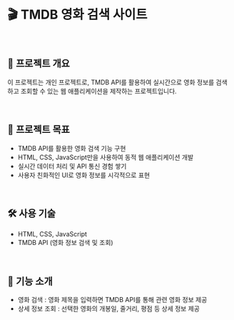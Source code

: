 # 🎬 TMDB 영화 검색 사이트  

<br>

## 📌 프로젝트 개요  
이 프로젝트는 개인 프로젝트로, TMDB API를 활용하여 실시간으로 영화 정보를 검색하고 조회할 수 있는 웹 애플리케이션을 제작하는 프로젝트입니다.  

<br>

## 🎯 프로젝트 목표  
- TMDB API를 활용한 영화 검색 기능 구현  
- HTML, CSS, JavaScript만을 사용하여 동적 웹 애플리케이션 개발  
- 실시간 데이터 처리 및 API 통신 경험 쌓기  
- 사용자 친화적인 UI로 영화 정보를 시각적으로 표현  

<br>

## 🛠️ 사용 기술  
- HTML, CSS, JavaScript  
- TMDB API (영화 정보 검색 및 조회)  

<br>

## 🚀 기능 소개  
- 영화 검색 : 영화 제목을 입력하면 TMDB API를 통해 관련 영화 정보 제공  
- 상세 정보 조회 : 선택한 영화의 개봉일, 줄거리, 평점 등 상세 정보 제공  
